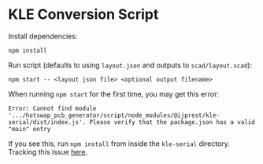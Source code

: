 # KLE Conversion Script
Install dependencies:
```
npm install
```

Run script (defaults to using `layout.json` and outputs to `scad/layout.scad`):
```
npm start -- <layout json file> <optional output filename>
```


When running `npm start` for the first time, you may get this error:
```
Error: Cannot find module '.../hotswap_pcb_generator/script/node_modules/@ijprest/kle-serial/dist/index.js'. Please verify that the package.json has a valid "main" entry
```
If you see this, run `npm install` from inside the `kle-serial` directory. Tracking this issue [here](https://github.com/50an6xy06r6n/hotswap_pcb_generator/issues/1).
